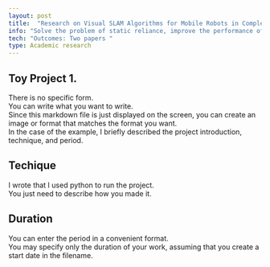 ```yaml
---
layout: post
title:  "Research on Visual SLAM Algorithms for Mobile Robots in Complex Dynamic Environments"
info: "Solve the problem of static reliance, improve the performance of visual SLAM system"
tech: "Outcomes: Two papers "
type: Academic research 
---
```


## Toy Project 1.
There is no specific form.  
You can write what you want to write.  
Since this markdown file is just displayed on the screen, you can create an image or format that matches the format you want.  
In the case of the example, I briefly described the project introduction, technique, and period.  


## Techique
I wrote that I used python to run the project.  
You just need to describe how you made it.  


## Duration 
You can enter the period in a convenient format.   
You may specify only the duration of your work, assuming that you create a start date in the filename.  
